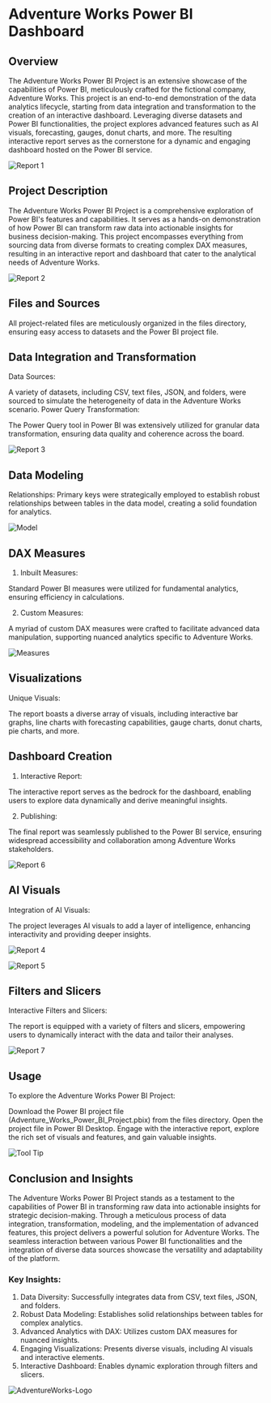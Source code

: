 # Adventure Works Power BI Dashboard

## Overview
The Adventure Works Power BI Project is an extensive showcase of the capabilities of Power BI, meticulously crafted for the fictional company, Adventure Works. This project is an end-to-end demonstration of the data analytics lifecycle, starting from data integration and transformation to the creation of an interactive dashboard. Leveraging diverse datasets and Power BI functionalities, the project explores advanced features such as AI visuals, forecasting, gauges, donut charts, and more. The resulting interactive report serves as the cornerstone for a dynamic and engaging dashboard hosted on the Power BI service.

![Report 1](https://github.com/Ravengraven/AW-Sales-Final-Dashboard/assets/153602080/953db689-f250-4a9f-94eb-0f7f9edc4b1c)


## Project Description
The Adventure Works Power BI Project is a comprehensive exploration of Power BI's features and capabilities. It serves as a hands-on demonstration of how Power BI can transform raw data into actionable insights for business decision-making. This project encompasses everything from sourcing data from diverse formats to creating complex DAX measures, resulting in an interactive report and dashboard that cater to the analytical needs of Adventure Works.

![Report 2](https://github.com/Ravengraven/AW-Sales-Final-Dashboard/assets/153602080/abb87cc7-9005-4954-ba9a-80aac57a53f0)


## Files and Sources
All project-related files are meticulously organized in the files directory, ensuring easy access to datasets and the Power BI project file.

## Data Integration and Transformation
Data Sources:

A variety of datasets, including CSV, text files, JSON, and folders, were sourced to simulate the heterogeneity of data in the Adventure Works scenario.
Power Query Transformation:

The Power Query tool in Power BI was extensively utilized for granular data transformation, ensuring data quality and coherence across the board.

![Report 3](https://github.com/Ravengraven/AW-Sales-Final-Dashboard/assets/153602080/5afb1189-23e5-4fc2-9ef9-dc012f70e205)


## Data Modeling
Relationships:
Primary keys were strategically employed to establish robust relationships between tables in the data model, creating a solid foundation for analytics.

![Model](https://github.com/Ravengraven/AW-Sales-Final-Dashboard/assets/153602080/f1b570e7-d7d0-491c-b0c8-7bc8502feb4a)


## DAX Measures

1) Inbuilt Measures:

Standard Power BI measures were utilized for fundamental analytics, ensuring efficiency in calculations.

2) Custom Measures:

A myriad of custom DAX measures were crafted to facilitate advanced data manipulation, supporting nuanced analytics specific to Adventure Works.

![Measures](https://github.com/Ravengraven/AW-Sales-Final-Dashboard/assets/153602080/06b98a59-6e71-4ebd-9dd8-720fcf412aaf)


## Visualizations

Unique Visuals:

The report boasts a diverse array of visuals, including interactive bar graphs, line charts with forecasting capabilities, gauge charts, donut charts, pie charts, and more.

## Dashboard Creation

1) Interactive Report:

The interactive report serves as the bedrock for the dashboard, enabling users to explore data dynamically and derive meaningful insights.

2) Publishing:

The final report was seamlessly published to the Power BI service, ensuring widespread accessibility and collaboration among Adventure Works stakeholders.

![Report 6](https://github.com/Ravengraven/AW-Sales-Final-Dashboard/assets/153602080/485df383-fc9e-4afc-b504-000fd3f20d5e)


## AI Visuals

Integration of AI Visuals:

The project leverages AI visuals to add a layer of intelligence, enhancing interactivity and providing deeper insights.

![Report 4](https://github.com/Ravengraven/AW-Sales-Final-Dashboard/assets/153602080/dec120db-5dd0-441f-a09b-3fe62c36573e)

![Report 5](https://github.com/Ravengraven/AW-Sales-Final-Dashboard/assets/153602080/c9a6ee18-8e30-4e68-b416-4038899d7171)


## Filters and Slicers

Interactive Filters and Slicers:

The report is equipped with a variety of filters and slicers, empowering users to dynamically interact with the data and tailor their analyses.

![Report 7](https://github.com/Ravengraven/AW-Sales-Final-Dashboard/assets/153602080/2561d207-b7cb-4e30-9fe6-d0b84de930c6)


## Usage

To explore the Adventure Works Power BI Project:

Download the Power BI project file (Adventure_Works_Power_BI_Project.pbix) from the files directory.
Open the project file in Power BI Desktop.
Engage with the interactive report, explore the rich set of visuals and features, and gain valuable insights.

![Tool Tip](https://github.com/Ravengraven/AW-Sales-Final-Dashboard/assets/153602080/64dde1b6-8e40-4f33-9656-6c4c30ad2b3d)


## Conclusion and Insights

The Adventure Works Power BI Project stands as a testament to the capabilities of Power BI in transforming raw data into actionable insights for strategic decision-making. Through a meticulous process of data integration, transformation, modeling, and the implementation of advanced features, this project delivers a powerful solution for Adventure Works. The seamless interaction between various Power BI functionalities and the integration of diverse data sources showcase the versatility and adaptability of the platform.

### Key Insights:

1. Data Diversity: Successfully integrates data from CSV, text files, JSON, and folders.
2. Robust Data Modeling: Establishes solid relationships between tables for complex analytics.
3. Advanced Analytics with DAX: Utilizes custom DAX measures for nuanced insights.
4. Engaging Visualizations: Presents diverse visuals, including AI visuals and interactive elements.
5. Interactive Dashboard: Enables dynamic exploration through filters and slicers.

![AdventureWorks-Logo](https://github.com/Ravengraven/AW-Sales-Final-Dashboard/assets/153602080/f6071e72-4c82-486f-811f-41bd94ebf8e4)





